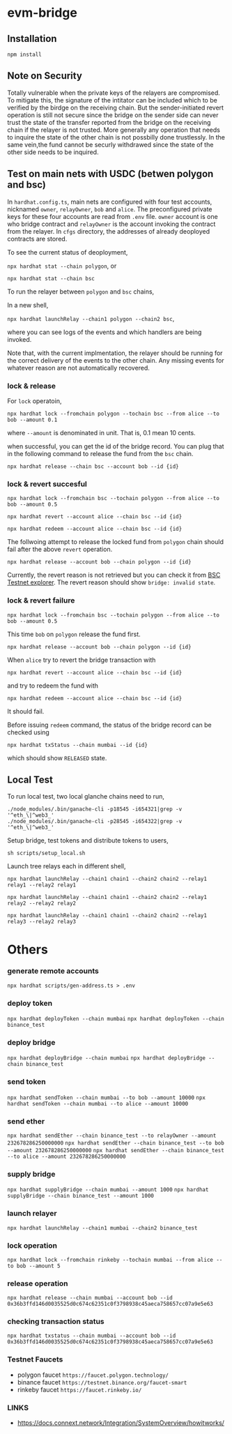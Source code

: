 # evm-bridge

## Installation
```
npm install
```

## Note on Security
Totally vulnerable when the private keys of the relayers are compromised. To mitigate this, the signature of the intitator can be included which to be verified
 by the birdge on the receiving chain.  But the sender-initiated revert operation is still not secure since the bridge on the sender side can never trust
 the state of the transfer reported from the bridge on the receiving chain if the relayer is not trusted. More generally any operation that needs to inquire
 the state of the other chain is not possbilly done trustlessly. In the same vein,the fund cannot be securly withdrawed since the state of the other side needs
 to be inquired.

## Test on main nets with USDC (betwen polygon and bsc)
In `hardhat.config.ts`, main nets are configured with four test accounts, nicknamed `owner`, `relayOwner`, `bob` and `alice`. The preconfigured private keys for these four accounts are read from `.env` file.
`owner` account is one who bridge contract and `relayOwner` is the account invoking the contract from the relayer.
In `cfgs` directory, the addresses of already deoployed contracts are stored.

To see the current status of deoployment,

`npx hardhat stat --chain polygon`, or

`npx hardhat stat --chain bsc`

To run the relayer between `polygon` and `bsc` chains,

In a new shell,

`npx hardhat launchRelay --chain1 polygon --chain2 bsc`,

where you can see logs of the events and which handlers are being invoked.

Note that, with the current implmentation, the relayer should be running for the correct delivery of the events to the other chain. Any missing events for whatever reason are not automatically recovered.

### lock & release
For `lock` operatoin,

`npx hardhat lock --fromchain polygon --tochain bsc --from alice --to bob --amount 0.1`

where `--amount` is denominated in unit. That is, 0.1 mean 10 cents.

when successful, you can get the id of the bridge record. You can plug that in the following command to release the fund from the `bsc` chain.

`npx hardhat release --chain bsc --account bob --id {id}`

### lock & revert succesful
`npx hardhat lock --fromchain bsc --tochain polygon --from alice --to bob --amount 0.5`

`npx hardhat revert --account alice --chain bsc --id {id}`

`npx hardhat redeem --account alice --chain bsc --id {id}`

The follwoing attempt to release the locked fund from `polygon` chain should fail after the above `revert` operation.

`npx hardhat release --account bob --chain polygon --id {id}`

Currently, the revert reason is not retrieved but you can check it from [BSC Testnet explorer](https://testnet.bscscan.com/).
The revert reason should show `bridge: invalid state`.

### lock & revert failure
`npx hardhat lock --fromchain bsc --tochain polygon --from alice --to bob --amount 0.5`

This time `bob` on `polygon` release the fund first.

`npx hardhat release --account bob --chain polygon --id {id}`

When `alice` try to revert the bridge transaction with

`npx hardhat revert --account alice --chain bsc --id {id}`

 and try to redeem the fund with

`npx hardhat redeem --account alice --chain bsc --id {id}`

It should fail.

Before issuing `redeem` command, the status of the bridge record can be checked using

`npx hardhat txStatus --chain mumbai --id {id}`

which should show `RELEASED` state.

## Local Test
To run local test, two local glanche chains need to run,
```
./node_modules/.bin/ganache-cli -p18545 -i654321|grep -v '^eth_\|^web3_'
./node_modules/.bin/ganache-cli -p28545 -i654322|grep -v '^eth_\|^web3_'
```

Setup bridge, test tokens and distribute tokens to users,
```
sh scripts/setup_local.sh
```

Launch tree relays each in different shell,
```
npx hardhat launchRelay --chain1 chain1 --chain2 chain2 --relay1 relay1 --relay2 relay1
```
```
npx hardhat launchRelay --chain1 chain1 --chain2 chain2 --relay1 relay2 --relay2 relay2
```
```
npx hardhat launchRelay --chain1 chain1 --chain2 chain2 --relay1 relay3 --relay2 relay3
```
# Others

### generate remote accounts
`npx hardhat scripts/gen-address.ts > .env`

### deploy token
`npx hardhat deployToken --chain mumbai`
`npx hardhat deployToken --chain binance_test`

### deploy bridge
`npx hardhat deployBridge --chain mumbai`
`npx hardhat deployBridge --chain binance_test`

### send token
`npx hardhat sendToken --chain mumbai --to bob --amount 10000`
`npx hardhat sendToken --chain mumbai --to alice --amount 10000`

### send ether
`npx hardhat sendEther --chain binance_test --to relayOwner --amount 232678286250000000`
`npx hardhat sendEther --chain binance_test --to bob --amount 232678286250000000`
`npx hardhat sendEther --chain binance_test --to alice --amount 232678286250000000`

### supply bridge
`npx hardhat supplyBridge --chain mumbai --amount 1000`
`npx hardhat supplyBridge --chain binance_test --amount 1000`

### launch relayer
`npx hardhat launchRelay --chain1 mumbai --chain2 binance_test`

### lock operation
`npx hardhat lock --fromchain rinkeby --tochain mumbai --from alice --to bob --amount 5`

### release operation
`npx hardhat release --chain mumbai --account bob --id 0x36b3ffd146d0035525d0c674c62351c0f3798938c45aeca758657cc07a9e5e63`

### checking transaction status
`npx hardhat txstatus --chain mumbai --account bob --id 0x36b3ffd146d0035525d0c674c62351c0f3798938c45aeca758657cc07a9e5e63`

### Testnet Faucets
- polygon faucet `https://faucet.polygon.technology/`
- binance faucet `https://testnet.binance.org/faucet-smart`
- rinkeby faucet `https://faucet.rinkeby.io/`

### LINKS
- https://docs.connext.network/Integration/SystemOverview/howitworks/

